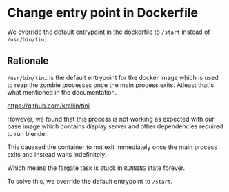 # Change entry point in Dockerfile

We override the default entrypoint in the dockerfile to `/start` instead of `/usr/bin/tini`.

## Rationale

`/usr/bin/tini` is the default entrypoint for the docker image which is used to reap the zombie processes once the main process exits. Atleast that's what mentioned in the documentation.

https://github.com/krallin/tini

However, we found that this process is not working as expected with our base image which contains display server and other dependencies required to run blender.

This cauased the container to not exit immediately once the main process exits and instead waits indefinitely.

Which means the fargate task is stuck in `RUNNING` state forever.

To solve this, we override the default entrypoint to `/start`.
